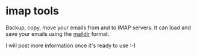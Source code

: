 # imap tools

Backup, copy, move your emails from and to IMAP servers. It can load and save your emails using the [maildir](https://en.wikipedia.org/wiki/Maildir) format.

I will post more information once it's ready to use :-)
